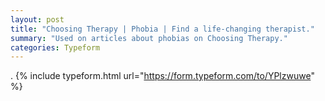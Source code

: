```yaml
---
layout: post
title: "Choosing Therapy | Phobia | Find a life-changing therapist."
summary: "Used on articles about phobias on Choosing Therapy."
categories: Typeform
---
```

.
{% include typeform.html url="https://form.typeform.com/to/YPlzwuwe" %}
